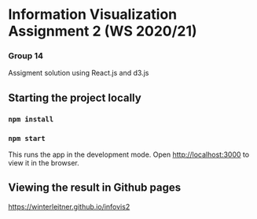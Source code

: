 # Information Visualization Assignment 2 (WS 2020/21)
### Group 14

Assigment solution using React.js and d3.js



## Starting the project locally


### `npm install`
### `npm start`

This runs the app in the development mode.
Open [http://localhost:3000](http://localhost:3000) to view it in the browser.

## Viewing the result in Github pages

<a href="https://winterleitner.github.io/infovis2">https://winterleitner.github.io/infovis2
